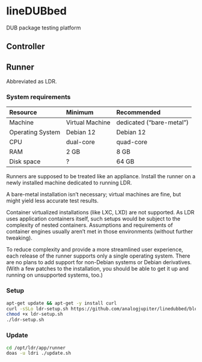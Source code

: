 # lineDUBbed

DUB package testing platform

## Controller

## Runner

Abbreviated as LDR.

### System requirements

| Resource | Minimum | Recommended |
| :-- | :-- | :-- |
| Machine | Virtual Machine | dedicated (“bare-metal”) |
| Operating System | Debian 12 | Debian 12 |
| CPU | dual-core | quad-core |
| RAM | 2 GB | 8 GB |
| Disk space | ? | 64 GB |

Runners are supposed to be treated like an appliance.
Install the runner on a newly installed machine
dedicated to running LDR.

A bare-metal installation isn’t necessary;
virtual machines are fine, but might yield less accurate test results.

Container virtualized installations (like LXC, LXD) are not supported.
As LDR uses application containers itself, such setups would be subject to the
complexity of nested containers. Assumptions and requirements of container
engines usually aren’t met in those environments (without further tweaking).

To reduce complexity and provide a more streamlined user experience,
each release of the runner supports only a single operating system.
There are no plans to add support for non-Debian systems or Debian derivatives.
(With a few patches to the installation,
you should be able to get it up and running on unsupported systems, too.)

### Setup

```sh
apt-get update && apt-get -y install curl
curl -sSLo ldr-setup.sh https://github.com/analogjupiter/linedubbed/blob/main/runner/setup.sh?raw=true
chmod +x ldr-setup.sh
./ldr-setup.sh
```

### Update

```sh
cd /opt/ldr/app/runner
doas -u ldri ./update.sh
```
